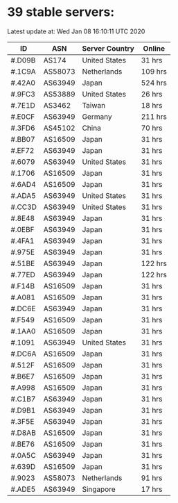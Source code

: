 # 39 stable servers:

Latest update at: Wed Jan 08 16:10:11 UTC 2020

| ID | ASN | Server Country | Online |
| -- | --- | -------------- | ------ |
| #.D09B | AS174 | United States | 31 hrs |
| #.1C9A | AS58073 | Netherlands | 109 hrs |
| #.42A0 | AS63949 | Japan | 524 hrs |
| #.9FC3 | AS53889 | United States | 26 hrs |
| #.7E1D | AS3462 | Taiwan | 18 hrs |
| #.E0CF | AS63949 | Germany | 211 hrs |
| #.3FD6 | AS45102 | China | 70 hrs |
| #.BB07 | AS16509 | Japan | 31 hrs |
| #.EF72 | AS63949 | Japan | 31 hrs |
| #.6079 | AS63949 | United States | 31 hrs |
| #.1706 | AS16509 | Japan | 31 hrs |
| #.6AD4 | AS16509 | Japan | 31 hrs |
| #.ADA5 | AS63949 | United States | 31 hrs |
| #.CC3D | AS63949 | United States | 31 hrs |
| #.8E48 | AS63949 | Japan | 31 hrs |
| #.0EBF | AS63949 | Japan | 31 hrs |
| #.4FA1 | AS63949 | Japan | 31 hrs |
| #.975E | AS63949 | Japan | 31 hrs |
| #.51BE | AS63949 | Japan | 122 hrs |
| #.77ED | AS63949 | Japan | 122 hrs |
| #.F14B | AS16509 | Japan | 31 hrs |
| #.A081 | AS16509 | Japan | 31 hrs |
| #.DC6E | AS63949 | Japan | 31 hrs |
| #.F549 | AS16509 | Japan | 31 hrs |
| #.1AA0 | AS16509 | Japan | 31 hrs |
| #.1091 | AS63949 | United States | 31 hrs |
| #.DC6A | AS16509 | Japan | 31 hrs |
| #.512F | AS16509 | Japan | 31 hrs |
| #.B6E7 | AS16509 | Japan | 31 hrs |
| #.A998 | AS16509 | Japan | 31 hrs |
| #.C1B7 | AS63949 | Japan | 31 hrs |
| #.D9B1 | AS63949 | Japan | 31 hrs |
| #.3F5E | AS63949 | Japan | 31 hrs |
| #.D8AB | AS16509 | Japan | 31 hrs |
| #.BE76 | AS16509 | Japan | 31 hrs |
| #.0A5C | AS63949 | Japan | 31 hrs |
| #.639D | AS16509 | Japan | 31 hrs |
| #.9023 | AS58073 | Netherlands | 91 hrs |
| #.ADE5 | AS63949 | Singapore | 17 hrs |

